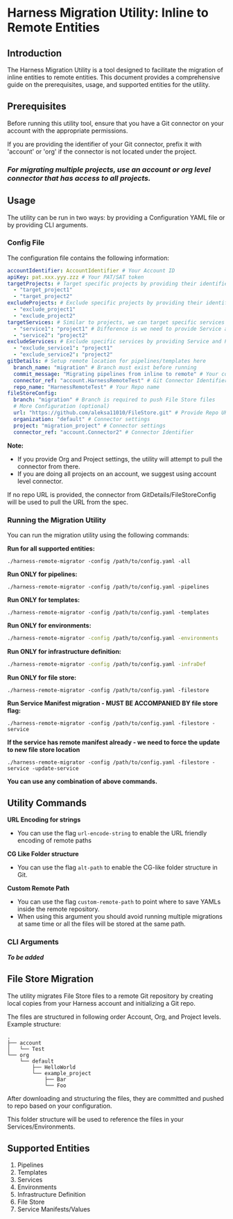 # Harness Migration Utility: Inline to Remote Entities

## Introduction

The Harness Migration Utility is a tool designed to facilitate the migration of inline entities to remote entities. This document provides a comprehensive guide on the prerequisites, usage, and supported entities for the utility.

## Prerequisites

Before running this utility tool, ensure that you have a Git connector on your account with the appropriate permissions.

If you are providing the identifier of your Git connector, prefix it with 'account' or 'org' if the connector is not located under the project. 

### ***For migrating multiple projects, use an account or org level connector that has access to all projects.***

## Usage

The utility can be run in two ways: by providing a Configuration YAML file or by providing CLI arguments.

### Config File

The configuration file contains the following information:

```yaml
accountIdentifier: AccountIdentifier # Your Account ID
apiKey: pat.xxx.yyy.zzz # Your PAT/SAT token
targetProjects: # Target specific projects by providing their identifiers here
  - "target_project1" 
  - "target_project2"
excludeProjects: # Exclude specific projects by providing their identifiers here
  - "exclude_project1"
  - "exclude_project2"
targetServices: # Similar to projects, we can target specific services
  - "service1": "project1" # Difference is we need to provide Service and Project ID
  - "service2": "project2"
excludeServices: # Exclude specific services by providing Service and Project IDs
  - "exclude_service1": "project1"
  - "exclude_service2": "project2"
gitDetails: # Setup remote location for pipelines/templates here
  branch_name: "migration" # Branch must exist before running 
  commit_message: "Migrating pipelines from inline to remote" # Your commit message
  connector_ref: "account.HarnessRemoteTest" # Git Connector Identifiers
  repo_name: "HarnessRemoteTest" # Your Repo name
fileStoreConfig:
  branch: "migration" # Branch is required to push File Store files
  # More Configuration (optional)
  url: "https://github.com/aleksa11010/FileStore.git" # Provide Repo URL
  organization: "default" # Connector settings
  project: "migration_project" # Connector settings
  connector_ref: "account.Connector2" # Connector Identifier
```

**Note:**
- If you provide Org and Project settings, the utility will attempt to pull the connector from there.
- If you are doing all projects on an account, we suggest using account level connector.

If no repo URL is provided, the connector from GitDetails/FileStoreConfig will be used to pull the URL from the spec.

### Running the Migration Utility
You can run the migration utility using the following commands:

**Run for all supported entities:**
```
./harness-remote-migrator -config /path/to/config.yaml -all
```
**Run ONLY for pipelines:**
```
./harness-remote-migrator -config /path/to/config.yaml -pipelines
```
**Run ONLY for templates:**
```
./harness-remote-migrator -config /path/to/config.yaml -templates
```

**Run ONLY for environments:**

```sh
./harness-remote-migrator -config /path/to/config.yaml -environments
```

**Run ONLY for infrastructure definition:**

```sh
./harness-remote-migrator -config /path/to/config.yaml -infraDef
```

**Run ONLY for file store:**
```
./harness-remote-migrator -config /path/to/config.yaml -filestore
```
**Run Service Manifest migration - MUST BE ACCOMPANIED BY file store flag:**
```
./harness-remote-migrator -config /path/to/config.yaml -filestore -service
```
**If the service has remote manifest already - we need to force the update to new file store location**
```
./harness-remote-migrator -config /path/to/config.yaml -filestore -service -update-service
```
**You can use any combination of above commands.**

## Utility Commands

**URL Encoding for strings**
- You can use the flag `url-encode-string` to enable the URL friendly encoding of remote paths

**CG Like Folder structure**
- You can use the flag `alt-path` to enable the CG-like folder structure in Git. 

**Custom Remote Path**

- You can use the flag `custom-remote-path` to point where to save YAMLs inside the remote repository.
- When using this argument you should avoid running multiple migrations at same time or all the files will be stored at the same path.

### CLI Arguments

***To be added***

## File Store Migration

The utility migrates File Store files to a remote Git repository by creating local copies from your Harness account and initializing a Git repo.

The files are structured in following order Account, Org, and Project levels. 
Example structure:

```
.
├── account
│   └── Test
└── org
    └── default
        ├── HelloWorld
        └── example_project
            ├── Bar
            └── Foo
```

After downloading and structuring the files, they are committed and pushed to repo based on your configuration.

This folder structure will be used to reference the files in your Services/Environments.

## Supported Entities

1. Pipelines
1. Templates
1. Services
1. Environments
1. Infrastructure Definition
1. File Store
1. Service Manifests/Values
